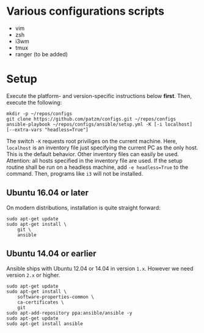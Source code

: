 # Various configurations scripts

* vim
* zsh
* i3wm
* tmux
* ranger (to be added)

# Setup
Execute the platform- and version-specific instructions below **first**.
Then, execute the following:
```
mkdir -p ~/repos/configs
git clone https://github.com/patzm/configs.git ~/repos/configs
ansible-playbook ~/repos/configs/ansible/setup.yml -K [-i localhost] [--extra-vars "headless=True"]
```
The switch `-K` requests root priviliges on the current machine.
Here, `localhost` is an inventory file just specifying the current PC as the only host.
This is the default behavior.
Other inventory files can easily be used.
Attention: all hosts specified in the inventory file are used.
If the setup routine shall be run on a headless machine, add `-e headless=True` to the command.
Then, programs like `i3` will not be installed.

## Ubuntu 16.04 or later
On modern distributions, installation is quite straight forward:
```
sudo apt-get update
sudo apt-get install \
    git \
    ansible
```

## Ubuntu 14.04 or earlier
Ansible ships with Ubuntu 12.04 or 14.04 in version `1.x`.
However we need version `2.x` or higher.
```
sudo apt-get update
sudo apt-get install \
    software-properties-common \
    ca-certificates \
    git
sudo apt-add-repository ppa:ansible/ansible -y
sudo apt-get update
sudo apt-get install ansible
```

